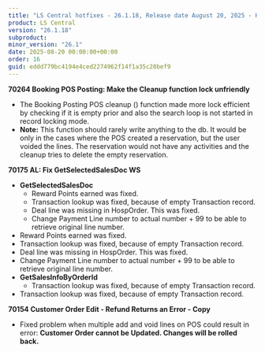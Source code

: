 ```yaml
---
title: "LS Central hotfixes - 26.1.18, Release date August 20, 2025 - Hotfixes"
product: LS Central
version: "26.1.18"
subproduct: 
minor_version: "26.1"
date: 2025-08-20 00:00:00+00:00
order: 16
guid: eddd779bc4194e4ced2274962f14f1a35c20bef9
---
```


<strong>70264 Booking POS Posting: Make the Cleanup function lock unfriendly</strong>
<ul><li>The Booking Posting POS cleanup () function made more lock efficient by checking if it is empty prior and also the search loop is not started in record locking mode.</li><li><b>Note:</b> This function should rarely write anything to the db.  It would be only in the cases where the POS created a reservation, but the user voided the lines. The reservation would not have any activities and the cleanup tries to delete the empty reservation.</li></ul>
<strong>70175 AL: Fix GetSelectedSalesDoc WS</strong>
<ul><li><b>GetSelectedSalesDoc</b>
<ul>
<li>Reward Points earned was fixed.</li>
<li>Transaction lookup was fixed, because of empty Transaction record.</li>
<li>Deal line was missing in HospOrder. This was fixed. </li>
<li>Change Payment Line number to actual number + 99 to be able to retrieve original line number.</li>
</ul>
</li><li>Reward Points earned was fixed.</li><li>Transaction lookup was fixed, because of empty Transaction record.</li><li>Deal line was missing in HospOrder. This was fixed. </li><li>Change Payment Line number to actual number + 99 to be able to retrieve original line number.</li><li><b>GetSalesInfoByOrderId</b>
<ul>
<li>Transaction lookup was fixed, because of empty Transaction record.</li>
</ul>
</li><li>Transaction lookup was fixed, because of empty Transaction record.</li></ul>
<strong>70154 Customer Order Edit - Refund Returns an Error - Copy</strong>
<ul><li>Fixed problem when multiple add and void lines on POS could result in error: <b>Customer Order cannot be Updated. Changes will be rolled back.</b></li></ul>
